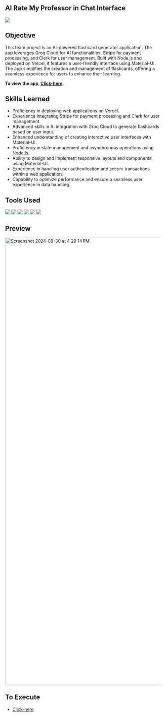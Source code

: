 ## AI Rate My Professor in Chat Interface

<img src="https://img.shields.io/badge/-Solo Project-f2336f?&style=for-the-badge&logoColor=white" />

## Objective

This team project is an AI-powered flashcard generator application. The app leverages Groq Cloud for AI functionalities, Stripe for payment processing, and Clerk for user management. Built with Node.js and deployed on Vercel, it features a user-friendly interface using Material-UI. The app simplifies the creation and management of flashcards, offering a seamless experience for users to enhance their learning.

**To view the app, <a href="https://ai-rmp-nu.vercel.app/"> Click-here</a>.** 

## Skills Learned
- Proficiency in deploying web applications on Vercel.
- Experience integrating Stripe for payment processing and Clerk for user management.
- Advanced skills in AI integration with Groq Cloud to generate flashcards based on user input.
- Enhanced understanding of creating interactive user interfaces with Material-UI.
- Proficiency in state management and asynchronous operations using Node.js.
- Ability to design and implement responsive layouts and components using Material-UI.
- Experience in handling user authentication and secure transactions within a web application.
- Capability to optimize performance and ensure a seamless user experience in data handling.
  
## Tools Used

<div>
  <img src="https://img.shields.io/badge/-NodeJs-orange?&style=for-the-badge&logo=html5&logoColor=white" />
  <img src="https://img.shields.io/badge/-JavaScript-e8d82a?&style=for-the-badge&logo=javascript&logoColor=white" />
  <img src="https://img.shields.io/badge/-Material UI-364559?&style=for-the-badge&logoColor=white" />
  <img src="https://img.shields.io/badge/-Stripe-blue?&style=for-the-badge&logo=stripe&logoColor=white" />
  <img src="https://img.shields.io/badge/-Clerk-0a0a0a?&style=for-the-badge&logo=clerk&logoColor=white" />
  <img src="https://img.shields.io/badge/-GroqCloud API-364559?&style=for-the-badge&logoColor=white" />
</div>

## Preview
<img width="1440" alt="Screenshot 2024-08-30 at 4 29 14 PM" src="https://github.com/user-attachments/assets/450ddda8-9220-4a62-a999-2a22ddfba70b">



## To Execute
- <a href="https://ai-rmp-nu.vercel.app/"> Click-here</a>
